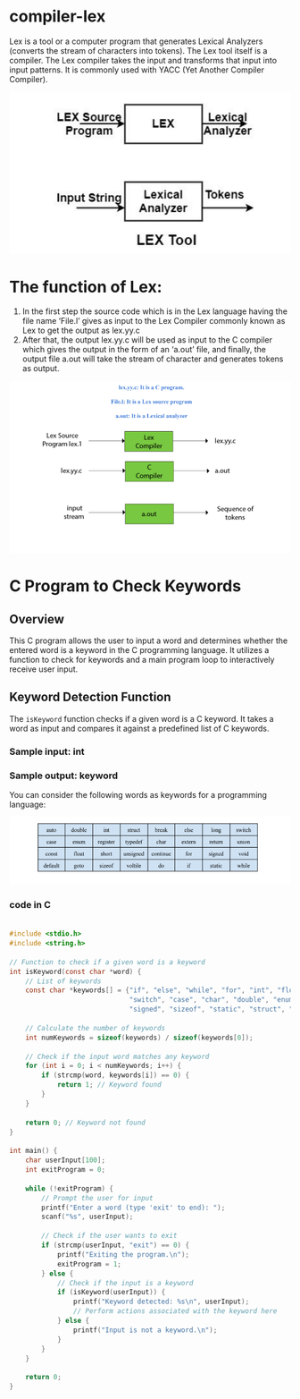 

# compiler-lex


Lex is a tool or a computer program that generates Lexical Analyzers (converts the stream of
characters into tokens). The Lex tool itself is a compiler. The Lex compiler takes the input and
transforms that input into input patterns. It is commonly used with YACC (Yet Another Compiler
Compiler).

<img src='https://github.com/alifur-rahman/compiler-lex/blob/main/Screenshot%202024-02-05%20114849.png'>


# The function of Lex:

1. In the first step the source code which is in the Lex language having the file name ‘File.l’
gives as input to the Lex Compiler commonly known as Lex to get the output as lex.yy.c
2. After that, the output lex.yy.c will be used as input to the C compiler which gives the
output in the form of an ‘a.out’ file, and finally, the output file a.out will take the stream
of character and generates tokens as output.

<img src='https://github.com/alifur-rahman/compiler-lex/blob/main/Screenshot%202024-02-05%20115408.png'>

# C Program to Check Keywords

## Overview

This C program allows the user to input a word and determines whether the entered word is a keyword in the C programming language. It utilizes a function to check for keywords and a main program loop to interactively receive user input.

## Keyword Detection Function

The `isKeyword` function checks if a given word is a C keyword. It takes a word as input and compares it against a predefined list of C keywords.

### Sample input: int
### Sample output: keyword
You can consider the following words as keywords for a programming language:

<img src='https://github.com/alifur-rahman/compiler-lex/blob/main/Screenshot%202024-02-05%20115848.png'>


### code in C
```c

#include <stdio.h>
#include <string.h>

// Function to check if a given word is a keyword
int isKeyword(const char *word) {
    // List of keywords
    const char *keywords[] = {"if", "else", "while", "for", "int", "float", "return", "break", "continue",
                              "switch", "case", "char", "double", "enum", "extern", "long", "short",
                              "signed", "sizeof", "static", "struct", "typedef", "union", "void", "volatile"};

    // Calculate the number of keywords
    int numKeywords = sizeof(keywords) / sizeof(keywords[0]);

    // Check if the input word matches any keyword
    for (int i = 0; i < numKeywords; i++) {
        if (strcmp(word, keywords[i]) == 0) {
            return 1; // Keyword found
        }
    }

    return 0; // Keyword not found
}

int main() {
    char userInput[100];
    int exitProgram = 0;

    while (!exitProgram) {
        // Prompt the user for input
        printf("Enter a word (type 'exit' to end): ");
        scanf("%s", userInput);

        // Check if the user wants to exit
        if (strcmp(userInput, "exit") == 0) {
            printf("Exiting the program.\n");
            exitProgram = 1;
        } else {
            // Check if the input is a keyword
            if (isKeyword(userInput)) {
                printf("Keyword detected: %s\n", userInput);
                // Perform actions associated with the keyword here
            } else {
                printf("Input is not a keyword.\n");
            }
        }
    }

    return 0;
}

```
